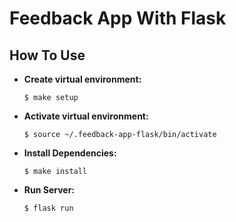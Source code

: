 # Feedback App With Flask


## How To Use

- **Create virtual environment:**
    ```
    $ make setup
    ```

- **Activate virtual environment:**
    ```
    $ source ~/.feedback-app-flask/bin/activate
    ```

- **Install Dependencies:**

    ```
    $ make install
    ```

- **Run Server:**

    ```
    $ flask run
    ```
